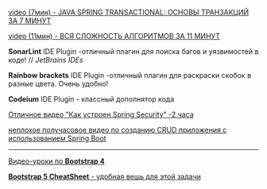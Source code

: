 
[video (7мин) - JAVA SPRING TRANSACTIONAL: ОСНОВЫ ТРАНЗАКЦИЙ ЗА 7 МИНУТ](https://youtu.be/2E8FKi4oC0o?si=Hkjlgex-fPA8JBcy)

[video (11мин) - ВСЯ СЛОЖНОСТЬ АЛГОРИТМОВ ЗА 11 МИНУТ](https://youtu.be/cXCuXNwzdfY?si=k0Fz5uYU27DaJxDl)

**SonarLint** IDE Plugin -отличный плагин для поиска багов и уязвимостей в коде! // _JetBrains IDEs_

**Rainbow brackets** IDE Plugin -отличный плагин для раскраски скобок в разные цвета. Очень удобно!

**Codeium** IDE Plugin - классный дополнятор кода


[Отличное видео "Как устроен Spring Security" -2 часа](https://www.youtube.com/live/HvovW6Uh1yU?si=bNKTbQ6pAvryR6L5)

[неплохое получасовое видео по созданию CRUD приложения с использованием Spring Boot](https://youtu.be/NA6n1Xu7o_g?si=Ja0gXw5eTnA2zC8Z)

---

[Видео-уроки по **Bootstrap 4**](https://youtube.com/playlist?list=PLLhZvA0NHjMC28roikd_hGKUdUb0qu79T&si=w3Ln96Xqt_UIzLQE)


[**Bootstrap 5 CheatSheet** - удобная вещь для этой задачи](https://bootstrap-cheatsheet.themeselection.com/)




